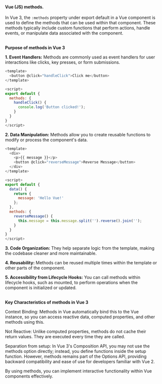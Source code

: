 #### Vue (JS) methods. 


In Vue 3, the `:methods` property under export default in a Vue component is used to define the methods that can be used within that component. These methods typically include custom functions that perform actions, handle events, or manipulate data associated with the component.

&nbsp;</br>
**Purpose of methods in Vue 3**

**1. Event Handlers:** Methods are commonly used as event handlers for user interactions like clicks, key presses, or form submissions.

``` js
<template>
  <button @click="handleClick">Click me</button>
</template>

<script>
export default {
  methods: {
    handleClick() {
      console.log('Button clicked!');
    }
  }
}
</script>
```

**2. Data Manipulation:** Methods allow you to create reusable functions to modify or process the component's data.

``` js
<template>
  <div>
    <p>{{ message }}</p>
    <button @click="reverseMessage">Reverse Message</button>
  </div>
</template>

<script>
export default {
  data() {
    return {
      message: 'Hello Vue!'
    };
  },
  methods: {
    reverseMessage() {
      this.message = this.message.split('').reverse().join('');
    }
  }
}
</script>
```

**3. Code Organization:** They help separate logic from the template, making the codebase cleaner and more maintainable.


**4. Reusability:** Methods can be reused multiple times within the template or other parts of the component.


**5. Accessibility from Lifecycle Hooks:** You can call methods within lifecycle hooks, such as mounted, to perform operations when the component is initialized or updated.


&nbsp;</br>
**Key Characteristics of methods in Vue 3**

Context Binding: Methods in Vue automatically bind this to the Vue instance, so you can access reactive data, computed properties, and other methods using this.

Not Reactive: Unlike computed properties, methods do not cache their return values. They are executed every time they are called.

Separation from setup: In Vue 3's Composition API, you may not use the methods option directly; instead, you define functions inside the setup function. However, methods remains part of the Options API, providing backward compatibility and ease of use for developers familiar with Vue 2.


By using methods, you can implement interactive functionality within Vue components effectively.

